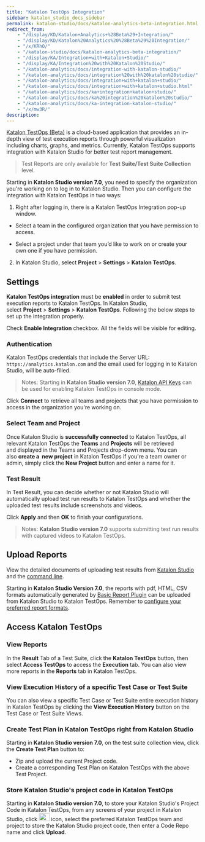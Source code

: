 ```yaml
---
title: "Katalon TestOps Integration" 
sidebar: katalon_studio_docs_sidebar
permalink: katalon-studio/docs/katalon-analytics-beta-integration.html 
redirect_from:
    - "/display/KD/Katalon+Analytics+%28Beta%29+Integration/"
    - "/display/KD/Katalon%20Analytics%20%28Beta%29%20Integration/"
    - "/x/KRhO/"
    - "/katalon-studio/docs/katalon-analytics-beta-integration/"
    - "/display/KA/Integration+with+Katalon+Studio/"
    - "/display/KA/Integration%20with%20Katalon%20Studio/"
    - "/katalon-analytics/docs/integration-with-katalon-studio/"
    - "/katalon-analytics/docs/integration%20with%20katalon%20studio/"
    - "/katalon-analytics/docs/integration+with+katalon+studio/"
    - "/katalon-analytics/docs/integration+with+katalon+studio.html"
    - "/katalon-analytics/docs/ka+integration+katalon+studio/"
    - "/katalon-analytics/docs/ka%20integration%20katalon%20studio/"
    - "/katalon-analytics/docs/ka-integration-katalon-studio/"
    - "/x/mw3R/"
description: 
---
```

[Katalon TestOps (Beta)](/display/KA) is a cloud-based application that provides an in-depth view of test execution reports through powerful visualization including charts, graphs, and metrics. Currently, Katalon TestOps supports integration with Katalon Studio for better test report management.

> Test Reports are only available for **Test Suite/Test Suite Collection** level.

Starting in **Katalon Studio version 7.0**, you need to specify the organization you're working on to log in to Katalon Studio. Then you can configure the integration with Katalon TestOps in two ways:

1. Right after logging in, there is a Katalon TestOps Integration pop-up window.

* Select a team in the configured organization that you have permission to access.

* Select a project under that team you’d like to work on or create your own one if you have permission.

2. In Katalon Studio, select **Project** > **Settings** > **Katalon TestOps**.

Settings
---------

**Katalon TestOps integration** must be **enabled** in order to submit test execution reports to Katalon TestOps. In Katalon Studio, select **Project** > **Settings** > **Katalon TestOps**. Following the below steps to set up the integration properly.

Check **Enable Integration** checkbox. All the fields will be visible for editing.

### Authentication

Katalon TestOps credentials that include the Server URL: `https://analytics.katalon.com` and the email used for logging in to Katalon Studio, will be auto-filled.

> Notes: Starting in **Katalon Studio version 7.0**, [Katalon API Keys](/katalon-studio/docs/katalon-apikey-70) can be used for enabling Katalon TestOps in console mode.

Click **Connect** to retrieve all teams and projects that you have permission to access in the organization you're working on.

### Select Team and Project

Once Katalon Studio is **successfully connected** to Katalon TestOps, all relevant Katalon TestOps the **Teams** and **Projects** will be retrieved and displayed in the Teams and Projects drop-down menu. You can also **create a  new project** in Katalon TestOps if you're a team owner or admin, simply click the **New Project** button and enter a name for it.

### Test Result

In Test Result, you can decide whether or not Katalon Studio will automatically upload test run results to Katalon TestOps and whether the uploaded test results include screenshots and videos.

Click **Apply** and then **OK** to finish your configurations.

> Notes: **Katalon Studio version 7.0** supports submitting test run results with captured videos to Katalon TestOps.

Upload Reports
--------------

View the detailed documents of uploading test results from [Katalon Studio](https://docs.katalon.com/katalon-analytics/docs/project-management-import-KS.html) and the [command line](https://docs.katalon.com/katalon-analytics/docs/project-management-import-cli.html).

Starting in **Katalon Studio Version 7.0**, the reports with pdf, HTML, CSV formats automatically generated by [Basic Report Plugin](https://store.katalon.com/product/59/Basic-Report) can be uploaded from Katalon Studio to Katalon TestOps. Remember to [configure your preferred report formats](https://docs.katalon.com/katalon-studio/docs/basic-report.html#features).

Access Katalon TestOps
------------------------

### View Reports

In the **Result** Tab of a Test Suite, click the **Katalon TestOps** button, then select **Access TestOps** to access the **Execution** tab. You can also view more reports in the **Reports** tab in Katalon TestOps.

### View Execution History of a specific Test Case or Test Suite

You can also view a specific Test Case or Test Suite entire execution history in Katalon TestOps by clicking the **View Execution History** button on the Test Case or Test Suite Views.  

### Create Test Plan in Katalon TestOps right from Katalon Studio

Starting in **Katalon Studio version 7.0**, on the test suite collection view, click the **Create Test Plan** button to:

* Zip and upload the current Project code.
* Create a corresponding Test Plan on Katalon TestOps with the above Test Project.

### Store Katalon Studio's project code in Katalon TestOps

Starting in **Katalon Studio version 7.0**, to store your Katalon Studio's Project Code in Katalon TestOps, from any screens of your project in Katalon Studio, click <img src="https://github.com/katalon-studio/docs-images/raw/master/katalon-studio/docs/katalon-analytics-beta-integration/upload-project-code.png" width="28" height="20.6"> icon, select the preferred Katalon TestOps team and project to store the Katalon Studio project code, then enter a Code Repo name and click **Upload**.

